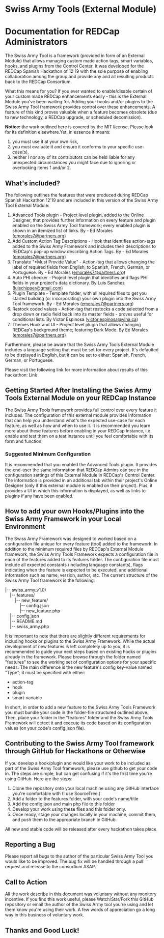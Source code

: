 # Swiss Army Tools (External Module)

# Documentation for REDCap Administrators
The Swiss Army Tool is a framework (provided in form of an External Module) that allows managing custom made action tags, smart variables,
hooks, and plugins from the Control Center. It was developed for the REDCap Spanish Hackathon of 12'19 with the sole purpose of enabling collaboration among the group
and provide any and all resulting products back to the REDCap Consortium.

What this means for you? If you ever wanted to enable/disable certain of your custom made REDCap enhancements easily - this is the External Module
you've been waiting for. Adding your hooks and/or plugins to the Swiss Army Tool framework provides control over these enhancements. A feature of this kind
proves valuable when a feature becomes obsolete (due to new technology, a REDCap upgrade, or scheduled decomission).

<b>Notice:</b> the work outlined here is covered by the MIT license. Please look for its definition elsewhere.Yet, in essence it means:
1) you must use it at your own risk, 
2) you must evaluate it and ensure it conforms to your specific use-case(s), 
3) neither I nor any of its contributors can be held liable for any unexpected circumstances you might face due to ignoring or overlooking items 1 and/or 2.

## What's included?
The following outlines the features that were produced during REDCap Spanish Hackathon 12'19 and are included in this version of the Swiss Army Tool External Module:
1. Advanced Tools plugin - Project level plugin, added to the Online Designer, that provides further information on every feature and plugin enabled on the Swiss Army Tool framework; every enabled plugin is shown in an itemized list of links. By - Ed Morales (emorales7@partners.org)
2. Add Custom Action Tag Descriptions - Hook that identifies action-tags added to the Swiss Army Framework and includes their descriptions to REDCap's pop-up window describing Action Tags. By - Ed Morales (emorales7@partners.org)
3. Translate "*Must Provide Value" - Action-tag that allows changing the label of required fields from English, to Spanish, French, German, or Portuguese. By - Ed Morales (emorales7@partners.org)
4. Auto PHI checker - Project level plugin that identifies and flags PHI fields in your project's data dictionary. By Luis Sanchez (luischipper@gmail.com)
5. Plugin Template - Template folder, with all required files to get you started building (or incorporating) your own plugin into the Swiss Army Tool framework. By - Ed Morales (emorales7@partners.org)
6. Restock coded values - Action-tag that restocks a code selected from a drop down or radio field back into its master fields - proves useful for conditional lists. By Victor Espinosa (victor.espinosa@viha.ca)
7. Themes Hook and UI - Project level plugin that allows changing REDCap's background theme; featuring Dark Mode. By Ed Morales (emorales7@partners.org)

Furthermore, please be aware that the Swiss Army Tools External Module includes a language setting that must be set for every project. It's defaulted to be displayed in English, but it can be set to either:
Spanish, French, German, or Portuguese. 

Please visit the following link for more information about results of this hackathon:
Link

## Getting Started After Installing the Swiss Army Tools External Module on your REDCap Instance
The Swiss Army Tools framework provides full control over every feature it includes. 
The configuration of this external module provides information that can help you understand what's the expected use-case for each feature, as well as how and when to use it. 
It is recommended you learn more about these features before enabling in your REDCap Instance, i.e. enable and test them on a test instance until you feel comfortable with its form and function.

### Suggested Minimum Configuration
It is recommended that you enabled the Advanced Tools plugin. It provides the end-user the same information that REDCap Admins can see in the configuration settings of this External Module in REDCap's Control Center. 
The information is provided in an additional tab within their project's Online Designer (only if this external module is enabled on their project).
Plus, it provides a UI in which this information is displayed, as well as links to plugins if any have been enabled.

## How to add your own Hooks/Plugins into the Swiss Army Framework in your Local Environment
The Swiss Army Framework was designed to worked based on a configuration file unique for every feature (tool) added to the framework.
In addition to the minimum required files by REDCap's External Module framework, the Swiss Army Tools Framework expects a configuration file in each of the features 
added to its features folder. The configuration file must include all expected constants (including language constants), flags indicating when the feature is expected to be executed, and 
additional information such as name, version, author, etc. The current structure of the Swiss Army Tool framework is the following:

|-- swiss_army_v1.0/<br>
&nbsp;&nbsp;&nbsp;&nbsp;|-- features/<br>
&nbsp;&nbsp;&nbsp;&nbsp;&nbsp;&nbsp;&nbsp;&nbsp;|-- new_feature/<br>
&nbsp;&nbsp;&nbsp;&nbsp;&nbsp;&nbsp;&nbsp;&nbsp;&nbsp;&nbsp;&nbsp;&nbsp;|-- config.json <br>
&nbsp;&nbsp;&nbsp;&nbsp;&nbsp;&nbsp;&nbsp;&nbsp;&nbsp;&nbsp;&nbsp;&nbsp;|-- new_feature.php <br>
&nbsp;&nbsp;&nbsp;&nbsp;|-- config.json<br>
&nbsp;&nbsp;&nbsp;&nbsp;|-- README.md<br>
&nbsp;&nbsp;&nbsp;&nbsp;|-- swiss_army.php<br> 

It is important to note that there are slightly different requirements for including hooks or plugins to the Swiss Army Framework.
While the actual development of new features is left completely up to you, it is recommended to guide your next steps based on existing hooks or plugins already in the framework.
Please browse through the folder named "features" to see the working set of configuration options for your specific needs.
The main difference is the new feature's config key-value named "Type"; it must be specified with either:
* action-tag
* hook
* plugin
* smart-variable

In short, in order to add a new feature to the Swiss Army Tools Framework you must bundle your code in the folder-file structured outlined above.
Then, place your folder in the "features" folder and the Swiss Army Tools Framework will detect it and execute its code based on its configuration values (on your code's config.json file). 

## Contributing to the Swiss Army Tool framework through GitHub for Hackathons or Otherwise
If you develop a hook/plugin and would like your work to be included as part of the Swiss Army Tool framework, please use github to get your code in.
The steps are simple, but can get confusing if it's the first time you're using GitHub. Here are the steps:
1. Clone the repository onto your local machine using any GitHub interface you're comfortable with (I use SourceTree.)
2. Add a folder to the features folder, with your code's name/title
3. Add the config.json and main php file to this folder
4. Develop your work using these files and this folder only.
5. Once ready, stage your changes locally in your machine, commit them, and push them to the appropriate branch in GitHub.

All new and stable code will be released after every hackathon takes place.

## Reporting a Bug
Please report all bugs to the author of the particular Swiss Army Tool you would like to be improved. The bug fix will be handled through a pull request and release to the consortium ASAP.

## Call to Action
All the work describe in this document was voluntary without any monitory incentive. If you find this work useful, please Watch/Star/Fork this GitHub repository or email the author of the 
Swiss Army tool you're using and let them know you're using their work. A few words of appreciation go a long way in this business of voluntary work. 

## Thanks and Good Luck!